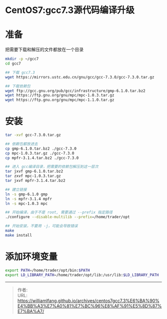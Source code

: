 # CentOS7:gcc7.3源代码编译升级


# 准备

把需要下载和解压的文件都放在一个目录

```bash
mkdir -p ~/gcc7
cd gcc7

## 下载 gcc7.3
wget https://mirrors.ustc.edu.cn/gnu/gcc/gcc-7.3.0/gcc-7.3.0.tar.gz

## 下载依赖包
wget ftp://gcc.gnu.org/pub/gcc/infrastructure/gmp-6.1.0.tar.bz2
wget https://ftp.gnu.org/gnu/mpc/mpc-1.0.3.tar.gz
wget https://ftp.gnu.org/gnu/mpc/mpc-1.1.0.tar.gz
```

# 安装

```bash
tar -xvf gcc-7.3.0.tar.gz

## 依赖包都放进去
cp gmp-6.1.0.tar.bz2 ./gcc-7.3.0
cp mpc-1.0.3.tar.gz ./gcc-7.3.0
cp mpfr-3.1.4.tar.bz2 ./gcc-7.3.0

## 进入 gcc编译目录，把需要的依赖包解压到这一层次
tar jxvf gmp-6.1.0.tar.bz2
tar zxvf mpc-1.0.3.tar.gz
tar jxvf mpfr-3.1.4.tar.bz2

## 建立链接
ln -s gmp-6.1.0 gmp
ln -s mpfr-3.1.4 mpfr
ln -s mpc-1.0.3 mpc

## 开始编译，由于不是 root, 需要通过 --prefix 指定路径
./configure --disable-multilib --prefix=/home/trader/opt

## 开始安装，不要用 -j，可能会导致错误
make
make install
```

# 添加环境变量

```bash
export PATH=/home/trader/opt/bin:$PATH
export LD_LIBRARY_PATH=/home/trader/opt/lib:/usr/lib:$LD_LIBRARY_PATH
```



---

> 作者:   
> URL: https://williamlfang.github.io/archives/centos7gcc7.3%E6%BA%90%E4%BB%A3%E7%A0%81%E7%BC%96%E8%AF%91%E5%8D%87%E7%BA%A7/  

